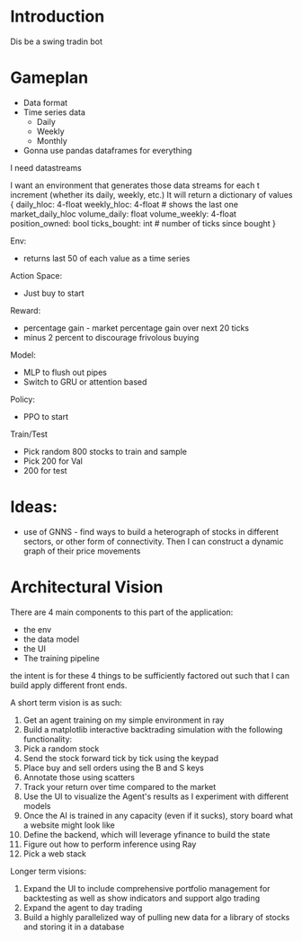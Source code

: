 # Introduction

Dis be a swing tradin bot

# Gameplan

- Data format
- Time series data
  - Daily
  - Weekly
  - Monthly
- Gonna use pandas dataframes for everything

I need datastreams

I want an environment that generates those data streams for each t increment (whether its daily, weekly, etc.)
It will return a dictionary of values {
  daily_hloc: 4-float
  weekly_hloc: 4-float # shows the last one
  market_daily_hloc
  volume_daily: float
  volume_weekly: 4-float
  position_owned: bool
  ticks_bought: int # number of ticks since bought
}

Env:
- returns last 50 of each value as a time series

Action Space:
- Just buy to start

Reward:
- percentage gain - market percentage gain over next 20 ticks
- minus 2 percent to discourage frivolous buying

Model:
- MLP to flush out pipes
- Switch to GRU or attention based 

Policy:
- PPO to start

Train/Test
- Pick random 800 stocks to train and sample
- Pick 200 for Val
- 200 for test

# Ideas:
 - use of GNNS - find ways to build a heterograph of stocks in different sectors, or other form of connectivity. Then I can construct a dynamic graph of their price movements
 

 # Architectural Vision

There are 4 main components to this part of the application:

  - the env
  - the data model
  - the UI
  - The training pipeline

the intent is for these 4 things to be sufficiently factored out such that I can build apply different front ends.

A short term vision is as such:
1. Get an agent training on my simple environment in ray
2. Build a matplotlib interactive backtrading simulation with the following functionality:
  1. Pick a random stock
  2. Send the stock forward tick by tick using the keypad
  3. Place buy and sell orders using the B and S keys
  4. Annotate those using scatters
  4. Track your return over time compared to the market
3. Use the UI to visualize the Agent's results as I experiment with different models
4. Once the AI is trained in any capacity (even if it sucks), story board what a website might look like
  1. Define the backend, which will leverage yfinance to build the state
  2. Figure out how to perform inference using Ray
  3. Pick a web stack

Longer term visions:
1. Expand the UI to include comprehensive portfolio management for backtesting as well as show indicators and support algo trading
2. Expand the agent to day trading
3. Build a highly parallelized way of pulling new data for a library of stocks and storing it in a database
